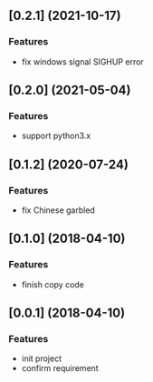 <a name="0.2.1"></a>
## [0.2.1] (2021-10-17)
### Features

* fix windows signal SIGHUP error

<a name="0.2.0"></a>
## [0.2.0] (2021-05-04)
### Features

* support python3.x

<a name="0.1.2"></a>
## [0.1.2] (2020-07-24)
### Features

* fix Chinese garbled

<a name="0.1.0"></a>
## [0.1.0] (2018-04-10)

### Features

* finish copy code

<a name="0.0.1"></a>
## [0.0.1] (2018-04-10)

### Features

* init project
* confirm requirement
